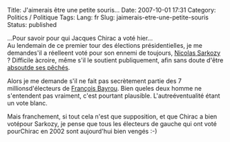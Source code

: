 Title: J'aimerais être une petite souris...
Date: 2007-10-01 17:31
Category: Politics / Politique
Tags:
Lang: fr
Slug: jaimerais-etre-une-petite-souris
Status: published

...Pour savoir pour qui Jacques Chirac a voté hier...  
Au lendemain de ce premier tour des élections présidentielles, je me demandes'il a réelleent voté pour son ennemi de toujours, [Nicolas Sarkozy](\%22http://fr.wikipedia.org/wiki/Darth_Sidious\%22) ? Difficile àcroire, même s'il le soutient publiquement, afin sans doute d'être [absoutde ses pêchés](\%22http://www.liberation.fr/actualite/politiques/elections2007/246826.FR.php\%22).  
  
Alors je me demande s'il ne fait pas secrètement partie des 7 millionsd'électeurs de [François Bayrou](\%22http://www.bayrou.fr/\%22). Bien queles deux homme ne s'entendent pas vraiment, c'est pourtant plausible. L'autreéventualité étant un vote blanc.  
  
Mais franchement, si tout cela n'est que supposition, et que Chirac a bien votépour Sarkozy, je pense que tous les électeurs de gauche qui ont voté pourChirac en 2002 sont aujourd'hui bien vengés :-)
